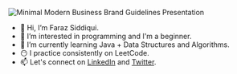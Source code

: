 ![Minimal Modern Business Brand Guidelines Presentation](https://user-images.githubusercontent.com/103539360/163456250-ef81bdfe-d48e-4bf3-a821-f410e3b009b3.png)
- 👋 Hi, I’m Faraz Siddiqui.
- 👀 I’m interested in programming and I'm a beginner.
- 🌱 I’m currently learning Java + Data Structures and Algorithms.
- 😶 I practice consistently on LeetCode.
- 📫 Let's connect on [LinkedIn](https://www.linkedin.com/in/ahmed-faraz-siddiqui/) and [Twitter](https://twitter.com/farazzzsiddiqui).


<!---
farazxsiddiqui/farazxsiddiqui is a ✨ special ✨ repository because its `README.md` (this file) appears on your GitHub profile.
You can click the Preview link to take a look at your changes.
--->



